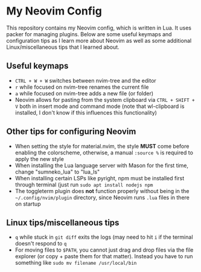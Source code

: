 # My Neovim Config
This repository contains my Neovim config, which is written in Lua. It uses packer for managing plugins. Below are some useful keymaps and configuration tips as I learn more about Neovim as well as some additional Linux/miscellaneous tips that I learned about.

## Useful keymaps
- `CTRL + W + W` switches between nvim-tree and the editor
- `r` while focused on nvim-tree renames the current file
- `a` while focused on nvim-tree adds a new file (or folder)
- Neovim allows for pasting from the system clipboard via `CTRL + SHIFT + V` both in insert mode and command mode (note that wl-clipboard is installed, I don't know if this influences this functionality)

## Other tips for configuring Neovim
- When setting the style for material.nvim, the style **MUST** come before enabling the colorscheme, otherwise, a manual `:source %` is required to apply the new style
- When installing the Lua language server with Mason for the first time, change "sumneko_lua" to "lua_ls"
- When installing certain LSPs like pyright, npm must be installed first through terminal (just run `sudo apt install nodejs npm`
- The toggleterm plugin does **not** function properly without being in the `~/.config/nvim/plugin` directory, since Neovim runs `.lua` files in there on startup

## Linux tips/miscellaneous tips
- `q` while stuck in `git diff` exits the logs (may need to hit `i` if the terminal doesn't respond to `q`
- For moving files to `$PATH`, you cannot just drag and drop files via the file explorer (or copy + paste them for that matter). Instead you have to run something like `sudo mv filename /usr/local/bin`
